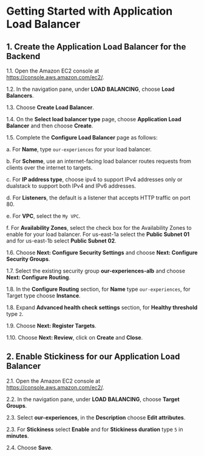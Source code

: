 # Getting Started with Application Load Balancer

## 1. Create the Application Load Balancer for the Backend

1.1\. Open the Amazon EC2 console at https://console.aws.amazon.com/ec2/.

1.2\. In the navigation pane, under **LOAD BALANCING**, choose **Load Balancers**.

1.3\. Choose **Create Load Balancer**.

1.4\. On the **Select load balancer type** page, choose **Application Load Balancer** and then choose **Create**.

1.5\. Complete the **Configure Load Balancer** page as follows:

  a\. For **Name**, type `our-experiences` for your load balancer.

  b\. For **Scheme**, use an internet-facing load balancer routes requests from clients over the internet to targets.

  c\. For **IP address type**, choose ipv4 to support IPv4 addresses only or dualstack to support both IPv4 and IPv6 addresses.

  d\. For **Listeners**, the default is a listener that accepts HTTP traffic on port 80.

  e\. For **VPC**, select the `My VPC`.

  f\. For **Availability Zones**, select the check box for the Availability Zones to enable for your load balancer. For us-east-1a select the **Public Subnet 01** and for us-east-1b select **Public Subnet 02**.

1.6\. Choose **Next: Configure Security Settings** and choose **Next: Configure Security Groups**.

1.7\. Select the existing security group **our-experiences-alb** and choose **Next: Configure Routing**.

1.8\. In the **Configure Routing** section, for **Name** type `our-experiences`, for Target type choose **Instance**.

1.8\. Expand **Advanced health check settings** section, for **Healthy threshold** type `2`.

1.9\. Choose **Next: Register Targets**.

1.10\. Choose **Next: Review**, click on **Create** and **Close**.

## 2. Enable Stickiness for our Application Load Balancer

2.1\. Open the Amazon EC2 console at https://console.aws.amazon.com/ec2/.

2.2\. In the navigation pane, under **LOAD BALANCING**, choose **Target Groups**.

2.3\. Select **our-experiences**, in the **Description** choose **Edit attributes**.

2.3\. For **Stickiness** select **Enable** and for **Stickiness duration** type `5` in **minutes**.

2.4\. Choose **Save**.
